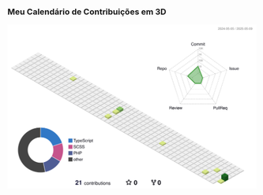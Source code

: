 ### Meu Calendário de Contribuições em 3D

![Green Theme](./profile-3d-contrib/profile-green-animate.svg)

